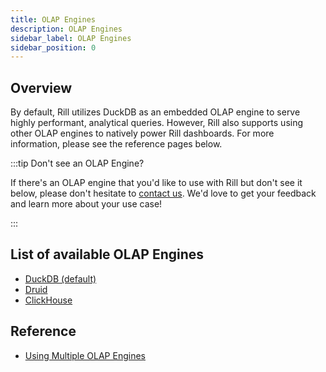 ```yaml
---
title: OLAP Engines
description: OLAP Engines
sidebar_label: OLAP Engines
sidebar_position: 0
---
```

## Overview

By default, Rill utilizes DuckDB as an embedded OLAP engine to serve highly performant, analytical queries. However, Rill also supports using other OLAP engines to natively power Rill dashboards. For more information, please see the reference pages below.

:::tip Don't see an OLAP Engine?

If there's an OLAP engine that you'd like to use with Rill but don't see it below, please don't hesitate to [contact us](/contact.md). We'd love to get your feedback and learn more about your use case!

:::

## List of available OLAP Engines

- [DuckDB (default)](duckdb.md) 
- [Druid](druid.md)
- [ClickHouse](clickhouse.md)

## Reference

- [Using Multiple OLAP Engines](multiple-olap.md)

